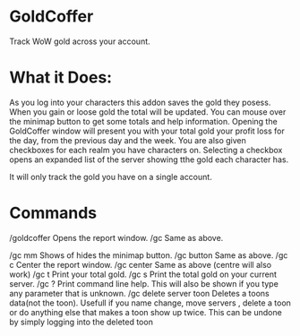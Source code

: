 # GoldCoffer
Track WoW gold across your account.

# What it Does:
As you log into your characters this addon saves the gold they posess. When you gain or loose gold the total will be updated. You can mouse over the minimap button to get some totals and help information. Opening the GoldCoffer window will present you with your total gold your profit loss for the day, from the previous day and the week. You are also given checkboxes for each realm you have characters on. Selecting a checkbox opens an expanded list of the server showing tthe gold each character has.

It will only track the gold you have on a single account.

# Commands
/goldcoffer   Opens the report window.
/gc           Same as above.

/gc mm        Shows of hides the minimap button.
/gc button    Same as above.
/gc c         Center the report window.
/gc center    Same as above (centre will also work)
/gc t         Print your total gold.
/gc s         Print the total gold on your current server.
/gc ?         Print command line help. This will also be shown if you type any parameter that is unknown.
/gc delete server toon 
              Deletes a toons data(not the toon). Usefull if you name change, move servers , delete a toon or do anything else that makes a toon show up twice. This can be undone by simply logging into the deleted toon


